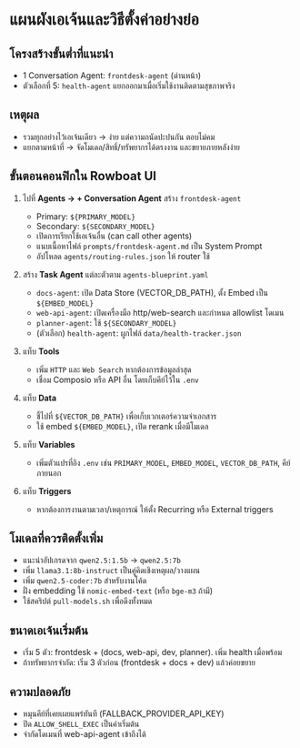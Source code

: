 # แผนผังเอเจ้นและวิธีตั้งค่าอย่างย่อ

## โครงสร้างขั้นต่ำที่แนะนำ
- 1 Conversation Agent: `frontdesk-agent` (ด่านหน้า)
- ตัวเลือกที่ 5: `health-agent` แยกออกมาเมื่อเริ่มใช้งานติดตามสุขภาพจริง

## เหตุผล
- รวมทุกอย่างไว้เอเจ้นเดียว → ง่าย แต่ความถนัดปะปนกัน ตอบไม่คม
- แยกตามหน้าที่ → จัดโมเดล/สิทธิ์/ทรัพยากรได้ตรงงาน และขยายภายหลังง่าย

## ขั้นตอนคอนฟิกใน Rowboat UI
1) ไปที่ **Agents → + Conversation Agent** สร้าง `frontdesk-agent`
   - Primary: `${PRIMARY_MODEL}`
   - Secondary: `${SECONDARY_MODEL}`
   - เปิดการเรียกใช้เอเจ้นอื่น (can call other agents)
   - แนบเนื้อหาไฟล์ `prompts/frontdesk-agent.md` เป็น System Prompt
   - อัปโหลด `agents/routing-rules.json` ให้ router ใช้

2) สร้าง **Task Agent** แต่ละตัวตาม `agents-blueprint.yaml`
   - `docs-agent`: เปิด Data Store (VECTOR_DB_PATH), ตั้ง Embed เป็น `${EMBED_MODEL}`
   - `web-api-agent`: เปิดเครื่องมือ http/web-search และกำหนด allowlist โดเมน
   - `planner-agent`: ใช้ `${SECONDARY_MODEL}`
   - (ตัวเลือก) `health-agent`: ผูกไฟล์ `data/health-tracker.json`

3) แท็บ **Tools**
   - เพิ่ม `HTTP` และ `Web Search` หากต้องการข้อมูลล่าสุด
   - เชื่อม Composio หรือ API อื่น โดยเก็บคีย์ไว้ใน `.env`

4) แท็บ **Data**
   - ชี้ไปที่ `${VECTOR_DB_PATH}` เพื่อเก็บเวกเตอร์ความจำเอกสาร
   - ใช้ embed `${EMBED_MODEL}`, เปิด rerank เมื่อมีโมเดล

5) แท็บ **Variables**
   - เพิ่มตัวแปรที่อิง `.env` เช่น `PRIMARY_MODEL`, `EMBED_MODEL`, `VECTOR_DB_PATH`, คีย์ภายนอก

6) แท็บ **Triggers**
   - หากต้องการงานตามเวลา/เหตุการณ์ ให้ตั้ง Recurring หรือ External triggers

## โมเดลที่ควรติดตั้งเพิ่ม
- แนะนำอัปเกรดจาก `qwen2.5:1.5b` → `qwen2.5:7b`
- เพิ่ม `llama3.1:8b-instruct` เป็นคู่คิดเชิงเหตุผล/วางแผน
- เพิ่ม `qwen2.5-coder:7b` สำหรับงานโค้ด
- ฝั่ง embedding ใช้ `nomic-embed-text` (หรือ `bge-m3` ถ้ามี)
- ใช้สคริปต์ `pull-models.sh` เพื่อดึงทั้งหมด

## ขนาดเอเจ้นเริ่มต้น
- เริ่ม 5 ตัว: frontdesk + (docs, web-api, dev, planner). เพิ่ม health เมื่อพร้อม
- ถ้าทรัพยากรจำกัด: เริ่ม 3 ตัวก่อน (frontdesk + docs + dev) แล้วค่อยขยาย

## ความปลอดภัย
- หมุนคีย์ที่เคยเผยแพร่ทันที (FALLBACK_PROVIDER_API_KEY)
- ปิด `ALLOW_SHELL_EXEC` เป็นค่าเริ่มต้น
- จำกัดโดเมนที่ web-api-agent เข้าถึงได้

